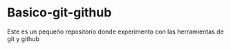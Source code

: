 # Basico-git-github
Este es un pequeño repositorio donde experimento con las herramientas de git y github
